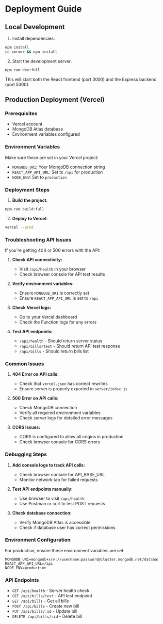 # Deployment Guide

## Local Development

1. Install dependencies:
```bash
npm install
cd server && npm install
```

2. Start the development server:
```bash
npm run dev:full
```

This will start both the React frontend (port 3000) and the Express backend (port 5000).

## Production Deployment (Vercel)

### Prerequisites
- Vercel account
- MongoDB Atlas database
- Environment variables configured

### Environment Variables
Make sure these are set in your Vercel project:
- `MONGODB_URI`: Your MongoDB connection string
- `REACT_APP_API_URL`: Set to `/api` for production
- `NODE_ENV`: Set to `production`

### Deployment Steps

1. **Build the project:**
```bash
npm run build:full
```

2. **Deploy to Vercel:**
```bash
vercel --prod
```

### Troubleshooting API Issues

If you're getting 404 or 500 errors with the API:

1. **Check API connectivity:**
   - Visit `/api/health` in your browser
   - Check browser console for API test results

2. **Verify environment variables:**
   - Ensure `MONGODB_URI` is correctly set
   - Ensure `REACT_APP_API_URL` is set to `/api`

3. **Check Vercel logs:**
   - Go to your Vercel dashboard
   - Check the Function logs for any errors

4. **Test API endpoints:**
   - `/api/health` - Should return server status
   - `/api/bills/test` - Should return API test response
   - `/api/bills` - Should return bills list

### Common Issues

1. **404 Error on API calls:**
   - Check that `vercel.json` has correct rewrites
   - Ensure server is properly exported in `server/index.js`

2. **500 Error on API calls:**
   - Check MongoDB connection
   - Verify all required environment variables
   - Check server logs for detailed error messages

3. **CORS Issues:**
   - CORS is configured to allow all origins in production
   - Check browser console for CORS errors

### Debugging Steps

1. **Add console logs to track API calls:**
   - Check browser console for API_BASE_URL
   - Monitor network tab for failed requests

2. **Test API endpoints manually:**
   - Use browser to visit `/api/health`
   - Use Postman or curl to test POST requests

3. **Check database connection:**
   - Verify MongoDB Atlas is accessible
   - Check if database user has correct permissions

### Environment Configuration

For production, ensure these environment variables are set:

```env
MONGODB_URI=mongodb+srv://username:password@cluster.mongodb.net/database
REACT_APP_API_URL=/api
NODE_ENV=production
```

### API Endpoints

- `GET /api/health` - Server health check
- `GET /api/bills/test` - API test endpoint
- `GET /api/bills` - Get all bills
- `POST /api/bills` - Create new bill
- `PUT /api/bills/:id` - Update bill
- `DELETE /api/bills/:id` - Delete bill 